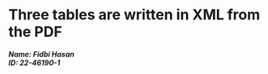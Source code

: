 # Three tables are written in **XML** from the PDF

***Name:* _Fidbi Hasan_**   
***ID:* _22-46190-1_**
